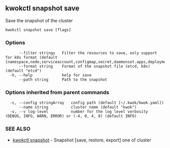 ## kwokctl snapshot save

Save the snapshot of the cluster

```
kwokctl snapshot save [flags]
```

### Options

```
      --filter strings   Filter the resources to save, only support for k8s format (default [namespace,node,serviceaccount,configmap,secret,daemonset.apps,deployment.apps,replicaset.apps,statefulset.apps,cronjob.batch,job.batch,persistentvolumeclaim,persistentvolume,pod,service,endpoints])
      --format string    Format of the snapshot file (etcd, k8s) (default "etcd")
  -h, --help             help for save
      --path string      Path to the snapshot
```

### Options inherited from parent commands

```
  -c, --config stringArray   config path (default [~/.kwok/kwok.yaml])
      --name string          cluster name (default "kwok")
  -v, --v log-level          number for the log level verbosity (DEBUG, INFO, WARN, ERROR) or (-4, 0, 4, 8) (default INFO)
```

### SEE ALSO

* [kwokctl snapshot](kwokctl_snapshot.md)	 - Snapshot [save, restore, export] one of cluster

